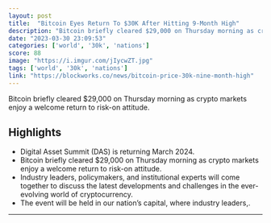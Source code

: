 ```yaml
---
layout: post
title:  "Bitcoin Eyes Return To $30K After Hitting 9-Month High"
description: "Bitcoin briefly cleared $29,000 on Thursday morning as crypto markets enjoy a welcome return to risk-on attitude."
date: "2023-03-30 23:09:53"
categories: ['world', '30k', 'nations']
score: 88
image: "https://i.imgur.com/jIycwZT.jpg"
tags: ['world', '30k', 'nations']
link: "https://blockworks.co/news/bitcoin-price-30k-nine-month-high"
---
```


Bitcoin briefly cleared $29,000 on Thursday morning as crypto markets enjoy a welcome return to risk-on attitude.

## Highlights

- Digital Asset Summit (DAS) is returning March 2024.
- Bitcoin briefly cleared $29,000 on Thursday morning as crypto markets enjoy a welcome return to risk-on attitude.
- Industry leaders, policymakers, and institutional experts will come together to discuss the latest developments and challenges in the ever-evolving world of cryptocurrency.
- The event will be held in our nation’s capital, where industry leaders,.

---

